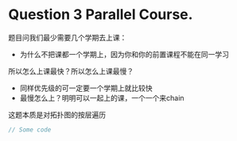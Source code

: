 # Question 3 Parallel Course.



题目问我们最少需要几个学期去上课：

* 为什么不把课都一个学期上，因为你和你的前置课程不能在同一学习

所以怎么上课最快？所以怎么上课最慢？

* 同样优先级的可一定要一个学期上就比较快
* 最慢怎么上？明明可以一起上的课，一个一个来chain

这题本质是对拓扑图的按层遍历



```java
// Some code
```


















































































































